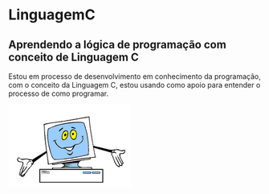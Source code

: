 # LinguagemC
## Aprendendo a lógica de programação com conceito de Linguagem C
Estou em processo de desenvolvimento em conhecimento da programação, com o conceito da Linguagem C, estou usando como apoio para entender o processo de como programar.

![65](https://github.com/thiagocaramigo/LinguagemC/blob/main/65.gif)
